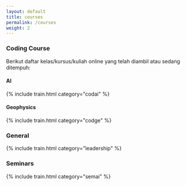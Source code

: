 ```yaml
---
layout: default
title: courses
permalink: /courses
weight: 2
---
```



### Coding Course

Berikut daftar kelas/kursus/kuliah online yang telah diambil atau sedang ditempuh:

#### AI

{% include train.html category="codai" %}

#### Geophysics

{% include train.html category="codge" %}

### General

{% include train.html category="leadership" %}

### Seminars

{% include train.html category="semai" %}